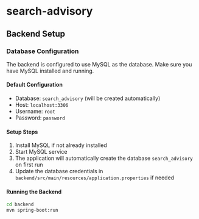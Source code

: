 # search-advisory

## Backend Setup

### Database Configuration

The backend is configured to use MySQL as the database. Make sure you have MySQL installed and running.

#### Default Configuration
- Database: `search_advisory` (will be created automatically)
- Host: `localhost:3306`
- Username: `root`
- Password: `password`

#### Setup Steps
1. Install MySQL if not already installed
2. Start MySQL service
3. The application will automatically create the database `search_advisory` on first run
4. Update the database credentials in `backend/src/main/resources/application.properties` if needed

#### Running the Backend
```bash
cd backend
mvn spring-boot:run
```